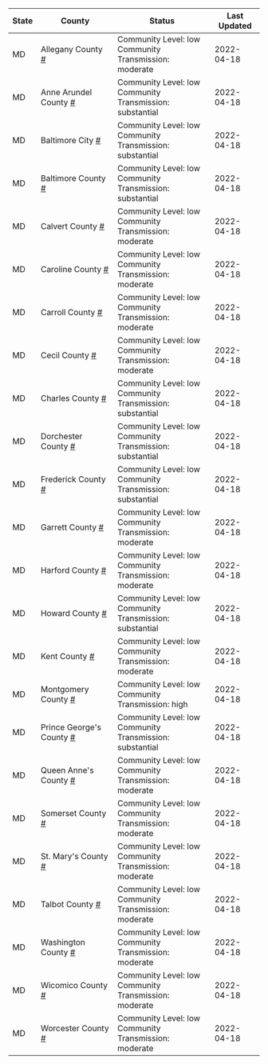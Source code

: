 State | County | Status | Last Updated
--- | --- | --- | --- 
MD | Allegany County <a href="#allegany_county">#</a> | <a name="allegany_county"></a>Community Level: low<br/>Community Transmission: moderate | 2022-04-18
MD | Anne Arundel County <a href="#anne_arundel_county">#</a> | <a name="anne_arundel_county"></a>Community Level: low<br/>Community Transmission: substantial | 2022-04-18
MD | Baltimore City <a href="#baltimore_city">#</a> | <a name="baltimore_city"></a>Community Level: low<br/>Community Transmission: substantial | 2022-04-18
MD | Baltimore County <a href="#baltimore_county">#</a> | <a name="baltimore_county"></a>Community Level: low<br/>Community Transmission: substantial | 2022-04-18
MD | Calvert County <a href="#calvert_county">#</a> | <a name="calvert_county"></a>Community Level: low<br/>Community Transmission: moderate | 2022-04-18
MD | Caroline County <a href="#caroline_county">#</a> | <a name="caroline_county"></a>Community Level: low<br/>Community Transmission: moderate | 2022-04-18
MD | Carroll County <a href="#carroll_county">#</a> | <a name="carroll_county"></a>Community Level: low<br/>Community Transmission: moderate | 2022-04-18
MD | Cecil County <a href="#cecil_county">#</a> | <a name="cecil_county"></a>Community Level: low<br/>Community Transmission: moderate | 2022-04-18
MD | Charles County <a href="#charles_county">#</a> | <a name="charles_county"></a>Community Level: low<br/>Community Transmission: substantial | 2022-04-18
MD | Dorchester County <a href="#dorchester_county">#</a> | <a name="dorchester_county"></a>Community Level: low<br/>Community Transmission: substantial | 2022-04-18
MD | Frederick County <a href="#frederick_county">#</a> | <a name="frederick_county"></a>Community Level: low<br/>Community Transmission: substantial | 2022-04-18
MD | Garrett County <a href="#garrett_county">#</a> | <a name="garrett_county"></a>Community Level: low<br/>Community Transmission: moderate | 2022-04-18
MD | Harford County <a href="#harford_county">#</a> | <a name="harford_county"></a>Community Level: low<br/>Community Transmission: moderate | 2022-04-18
MD | Howard County <a href="#howard_county">#</a> | <a name="howard_county"></a>Community Level: low<br/>Community Transmission: substantial | 2022-04-18
MD | Kent County <a href="#kent_county">#</a> | <a name="kent_county"></a>Community Level: low<br/>Community Transmission: moderate | 2022-04-18
MD | Montgomery County <a href="#montgomery_county">#</a> | <a name="montgomery_county"></a>Community Level: low<br/>Community Transmission: high | 2022-04-18
MD | Prince George's County <a href="#prince_george's_county">#</a> | <a name="prince_george's_county"></a>Community Level: low<br/>Community Transmission: substantial | 2022-04-18
MD | Queen Anne's County <a href="#queen_anne's_county">#</a> | <a name="queen_anne's_county"></a>Community Level: low<br/>Community Transmission: moderate | 2022-04-18
MD | Somerset County <a href="#somerset_county">#</a> | <a name="somerset_county"></a>Community Level: low<br/>Community Transmission: moderate | 2022-04-18
MD | St. Mary's County <a href="#st._mary's_county">#</a> | <a name="st._mary's_county"></a>Community Level: low<br/>Community Transmission: moderate | 2022-04-18
MD | Talbot County <a href="#talbot_county">#</a> | <a name="talbot_county"></a>Community Level: low<br/>Community Transmission: moderate | 2022-04-18
MD | Washington County <a href="#washington_county">#</a> | <a name="washington_county"></a>Community Level: low<br/>Community Transmission: moderate | 2022-04-18
MD | Wicomico County <a href="#wicomico_county">#</a> | <a name="wicomico_county"></a>Community Level: low<br/>Community Transmission: moderate | 2022-04-18
MD | Worcester County <a href="#worcester_county">#</a> | <a name="worcester_county"></a>Community Level: low<br/>Community Transmission: moderate | 2022-04-18
